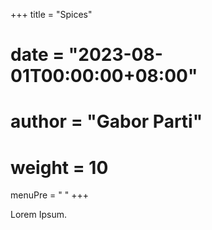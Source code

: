 +++
title = "Spices"
# date = "2023-08-01T00:00:00+08:00"
# author = "Gabor Parti"
# weight = 10
menuPre = "<i class='fas fa-pepper-hot'></i> "
+++

Lorem Ipsum.

